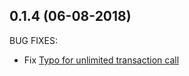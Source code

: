## 0.1.4 (06-08-2018)

BUG FIXES:

* Fix [Typo for unlimited transaction call](https://github.com/femueller/python-n26/issues/7)